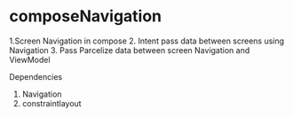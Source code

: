 # composeNavigation
1.Screen Navigation in compose 
2. Intent pass data between screens using Navigation 
3. Pass Parcelize data between screen Navigation and ViewModel 


Dependencies
1. Navigation
2. constraintlayout
